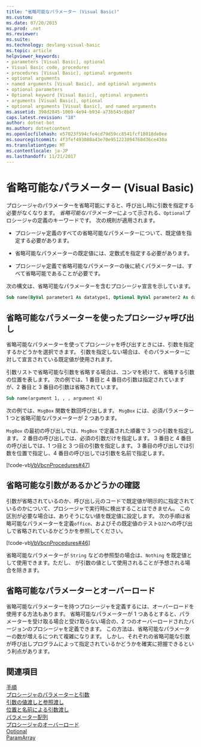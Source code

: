 ```yaml
---
title: "省略可能なパラメーター (Visual Basic)"
ms.custom: 
ms.date: 07/20/2015
ms.prod: .net
ms.reviewer: 
ms.suite: 
ms.technology: devlang-visual-basic
ms.topic: article
helpviewer_keywords:
- parameters [Visual Basic], optional
- Visual Basic code, procedures
- procedures [Visual Basic], optional arguments
- optional arguments
- named arguments [Visual Basic], and optional arguments
- optional parameters
- Optional keyword [Visual Basic], optional arguments
- arguments [Visual Basic], optional
- optional arguments [Visual Basic], and named arguments
ms.assetid: 398d2845-1069-4e94-b934-a73b545c8b87
caps.latest.revision: "18"
author: dotnet-bot
ms.author: dotnetcontent
ms.openlocfilehash: e57023f594cfe4cd79d59cc8541fcf18018de0ee
ms.sourcegitcommit: 4f3fef493080a43e70e951223894768d36ce430a
ms.translationtype: MT
ms.contentlocale: ja-JP
ms.lasthandoff: 11/21/2017
---
```

# <a name="optional-parameters-visual-basic"></a>省略可能なパラメーター (Visual Basic)
プロシージャのパラメーターを省略可能にすると、呼び出し時に引数を指定する必要がなくなります。 *省略可能なパラメーター*によって示される、`Optional`プロシージャの定義のキーワードです。 次の規則が適用されます。  
  
-   プロシージャ定義のすべての省略可能なパラメーターについて、既定値を指定する必要があります。  
  
-   省略可能なパラメーターの既定値には、定数式を指定する必要があります。  
  
-   プロシージャ定義で省略可能なパラメーターの後に続くパラメーターは、すべて省略可能であることが必要です。  
  
 次の構文は、省略可能なパラメーターを含むプロシージャ宣言を示しています。  
  
```vb  
Sub name(ByVal parameter1 As datatype1, Optional ByVal parameter2 As datatype2 = defaultvalue)  
```  
  
## <a name="calling-procedures-with-optional-parameters"></a>省略可能なパラメーターを使ったプロシージャ呼び出し  
 省略可能なパラメーターを使ってプロシージャを呼び出すときには、引数を指定するかどうかを選択できます。 引数を指定しない場合は、そのパラメーターに対して宣言されている既定値が使用されます。  
  
 引数リストで省略可能な引数を省略する場合は、コンマを続けて、省略する引数の位置を表します。 次の例では、1 番目と 4 番目の引数は指定されていますが、2 番目と 3 番目の引数は省略されています。  
  
```vb  
Sub name(argument 1, , , argument 4)  
```  
  
 次の例では、`MsgBox` 関数を数回呼び出します。 `MsgBox` には、必須パラメーター 1 つと省略可能なパラメーターが 2 つあります。  
  
 `MsgBox` の最初の呼び出しでは、`MsgBox` で定義された順番で 3 つの引数を指定します。 2 番目の呼び出しでは、必須の引数だけを指定します。 3 番目と 4 番目の呼び出しでは、1 つ目と 3 つ目の引数を指定します。 3 番目の呼び出しでは引数を位置で指定し、4 番目の呼び出しでは引数を名前で指定します。  
  
 [!code-vb[VbVbcnProcedures#47](./codesnippet/VisualBasic/optional-parameters_1.vb)]  
  
## <a name="determining-whether-an-optional-argument-is-present"></a>省略可能な引数があるかどうかの確認  
 引数が省略されているのか、呼び出し元のコードで既定値が明示的に指定されているのかについて、プロシージャで実行時に検出することはできません。 この区別が必要な場合は、ありそうにない値を既定値に設定します。 次の手順は省略可能なパラメーターを定義`office`、およびその既定値のテスト`QJZ`への呼び出しで省略されているかどうかを参照してください。  
  
 [!code-vb[VbVbcnProcedures#46](./codesnippet/VisualBasic/optional-parameters_2.vb)]  
  
 省略可能なパラメーターが `String` などの参照型の場合は、`Nothing` を既定値として使用できます。ただし、 が引数の値として使用されることが予想される場合を除きます。  
  
## <a name="optional-parameters-and-overloading"></a>省略可能なパラメーターとオーバーロード  
 省略可能なパラメーターを持つプロシージャを定義するには、オーバーロードを使用する方法もあります。 省略可能なパラメーターが 1 つあるとすると、パラメーターを受け取る場合と受け取らない場合の、2 つのオーバーロードされたバージョンのプロシージャを定義できます。 この方法は、省略可能なパラメーターの数が増えるにつれて複雑になります。 しかし、それぞれの省略可能な引数が呼び出しプログラムによって指定されているかどうかを確実に把握できるという利点があります。  
  
## <a name="see-also"></a>関連項目  
 [手順](./index.md)  
 [プロシージャのパラメーターと引数](./procedure-parameters-and-arguments.md)  
 [引数の値渡しと参照渡し](./passing-arguments-by-value-and-by-reference.md)  
 [位置と名前による引数渡し](./passing-arguments-by-position-and-by-name.md)  
 [パラメーター配列](./parameter-arrays.md)  
 [プロシージャのオーバーロード](./procedure-overloading.md)  
 [Optional](../../../../visual-basic/language-reference/modifiers/optional.md)  
 [ParamArray](../../../../visual-basic/language-reference/modifiers/paramarray.md)
